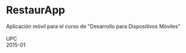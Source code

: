 # RestaurApp
Aplicación móvil para el curso de "Desarrollo para Dispositivos Móviles"<br /><br />
UPC<br />
2015-01
